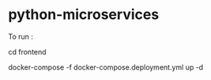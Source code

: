 # python-microservices

To run :

cd frontend

docker-compose -f docker-compose.deployment.yml up -d
